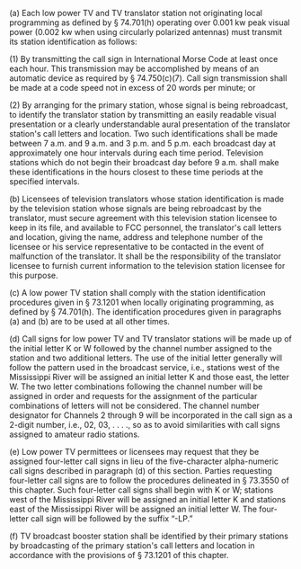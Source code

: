 (a) Each low power TV and TV translator station not originating local programming as defined by § 74.701(h) operating over 0.001 kw peak visual power (0.002 kw when using circularly polarized antennas) must transmit its station identification as follows:

(1) By transmitting the call sign in International Morse Code at least once each hour. This transmission may be accomplished by means of an automatic device as required by § 74.750(c)(7). Call sign transmission shall be made at a code speed not in excess of 20 words per minute; or

(2) By arranging for the primary station, whose signal is being rebroadcast, to identify the translator station by transmitting an easily readable visual presentation or a clearly understandable aural presentation of the translator station's call letters and location. Two such identifications shall be made between 7 a.m. and 9 a.m. and 3 p.m. and 5 p.m. each broadcast day at approximately one hour intervals during each time period. Television stations which do not begin their broadcast day before 9 a.m. shall make these identifications in the hours closest to these time periods at the specified intervals.

(b) Licensees of television translators whose station identification is made by the television station whose signals are being rebroadcast by the translator, must secure agreement with this television station licensee to keep in its file, and available to FCC personnel, the translator's call letters and location, giving the name, address and telephone number of the licensee or his service representative to be contacted in the event of malfunction of the translator. It shall be the responsibility of the translator licensee to furnish current information to the television station licensee for this purpose.

(c) A low power TV station shall comply with the station identification procedures given in § 73.1201 when locally originating programming, as defined by § 74.701(h). The identification procedures given in paragraphs (a) and (b) are to be used at all other times.

(d) Call signs for low power TV and TV translator stations will be made up of the initial letter K or W followed by the channel number assigned to the station and two additional letters. The use of the initial letter generally will follow the pattern used in the broadcast service, i.e., stations west of the Mississippi River will be assigned an initial letter K and those east, the letter W. The two letter combinations following the channel number will be assigned in order and requests for the assignment of the particular combinations of letters will not be considered. The channel number designator for Channels 2 through 9 will be incorporated in the call sign as a 2-digit number, i.e., 02, 03, . . . ., so as to avoid similarities with call signs assigned to amateur radio stations.

(e) Low power TV permittees or licensees may request that they be assigned four-letter call signs in lieu of the five-character alpha-numeric call signs described in paragraph (d) of this section. Parties requesting four-letter call signs are to follow the procedures delineated in § 73.3550 of this chapter. Such four-letter call signs shall begin with K or W; stations west of the Mississippi River will be assigned an initial letter K and stations east of the Mississippi River will be assigned an initial letter W. The four-letter call sign will be followed by the suffix “-LP.”

(f) TV broadcast booster station shall be identified by their primary stations by broadcasting of the primary station's call letters and location in accordance with the provisions of § 73.1201 of this chapter.


